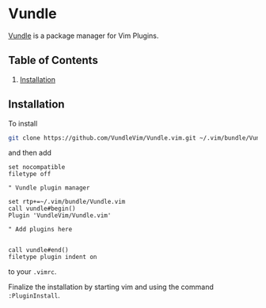 # Vundle

[Vundle](https://github.com/VundleVim/Vundle.vim) is a package manager for Vim Plugins.

<!--BEGIN TOC-->
## Table of Contents
1. [Installation](#installation)

<!--END TOC-->

## Installation

To install
```bash
git clone https://github.com/VundleVim/Vundle.vim.git ~/.vim/bundle/Vundle.vim
```
and then add
```vim
set nocompatible
filetype off

" Vundle plugin manager

set rtp+=~/.vim/bundle/Vundle.vim
call vundle#begin()
Plugin 'VundleVim/Vundle.vim'

" Add plugins here


call vundle#end()
filetype plugin indent on
```
to your `.vimrc`.

Finalize the installation by starting vim and using the command `:PluginInstall`.


